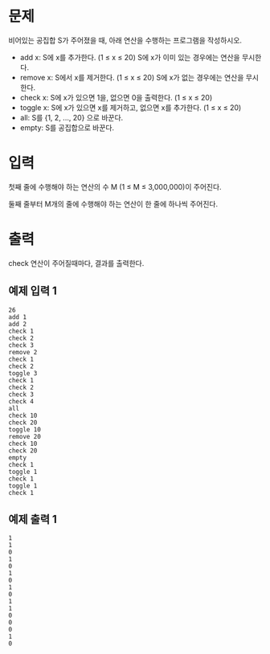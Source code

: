 문제
============
비어있는 공집합 S가 주어졌을 때, 아래 연산을 수행하는 프로그램을 작성하시오.

- add x: S에 x를 추가한다. (1 ≤ x ≤ 20) S에 x가 이미 있는 경우에는 연산을 무시한다.
- remove x: S에서 x를 제거한다. (1 ≤ x ≤ 20) S에 x가 없는 경우에는 연산을 무시한다.
- check x: S에 x가 있으면 1을, 없으면 0을 출력한다. (1 ≤ x ≤ 20)
- toggle x: S에 x가 있으면 x를 제거하고, 없으면 x를 추가한다. (1 ≤ x ≤ 20)
- all: S를 {1, 2, ..., 20} 으로 바꾼다.
- empty: S를 공집합으로 바꾼다.

입력
============
첫째 줄에 수행해야 하는 연산의 수 M (1 ≤ M ≤ 3,000,000)이 주어진다.

둘째 줄부터 M개의 줄에 수행해야 하는 연산이 한 줄에 하나씩 주어진다.

출력
=========
check 연산이 주어질때마다, 결과를 출력한다.

예제 입력 1 
----------
```
26
add 1
add 2
check 1
check 2
check 3
remove 2
check 1
check 2
toggle 3
check 1
check 2
check 3
check 4
all
check 10
check 20
toggle 10
remove 20
check 10
check 20
empty
check 1
toggle 1
check 1
toggle 1
check 1
```
예제 출력 1 
-------
```
1
1
0
1
0
1
0
1
0
1
1
0
0
0
1
0
```
